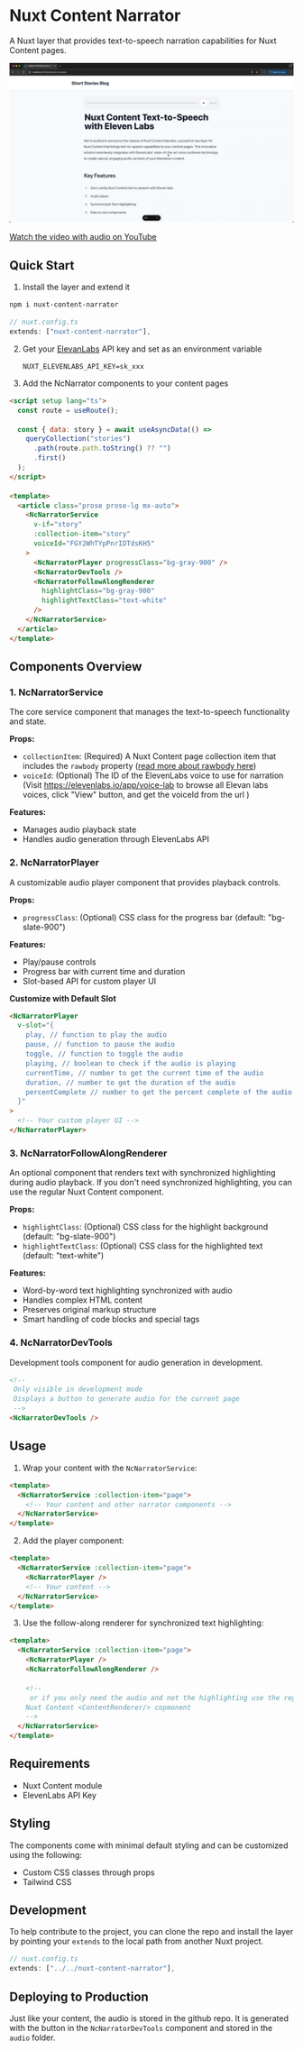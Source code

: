 # Nuxt Content Narrator

A Nuxt layer that provides text-to-speech narration capabilities for Nuxt Content pages.

[![Watch the video](nuxt-content-narrator-demo.gif)](https://youtu.be/mnMiOrf9kz4)

[Watch the video with audio on YouTube](https://youtu.be/mnMiOrf9kz4)

## Quick Start

1. Install the layer and extend it

```bash
npm i nuxt-content-narrator
```

```typescript
// nuxt.config.ts
extends: ["nuxt-content-narrator"],
```

2. Get your [ElevanLabs](http://elevenlabs.io/) API key and set as an environment variable

   ```
   NUXT_ELEVENLABS_API_KEY=sk_xxx
   ```

3. Add the NcNarrator components to your content pages

```html
<script setup lang="ts">
  const route = useRoute();

  const { data: story } = await useAsyncData(() =>
    queryCollection("stories")
      .path(route.path.toString() ?? "")
      .first()
  );
</script>

<template>
  <article class="prose prose-lg mx-auto">
    <NcNarratorService
      v-if="story"
      :collection-item="story"
      voiceId="FGY2WhTYpPnrIDTdsKH5"
    >
      <NcNarratorPlayer progressClass="bg-gray-900" />
      <NcNarratorDevTools />
      <NcNarratorFollowAlongRenderer
        highlightClass="bg-gray-900"
        highlightTextClass="text-white"
      />
    </NcNarratorService>
  </article>
</template>
```

## Components Overview

### 1. NcNarratorService

The core service component that manages the text-to-speech functionality and state.

**Props:**

- `collectionItem`: (Required) A Nuxt Content page collection item that includes the `rawbody` property ([read more about rawbody here](https://content.nuxt.com/docs/advanced/raw-content))
- `voiceId`: (Optional) The ID of the ElevenLabs voice to use for narration (Visit https://elevenlabs.io/app/voice-lab to browse all Elevan labs voices, click "View" button, and get the voiceId from the url )

**Features:**

- Manages audio playback state
- Handles audio generation through ElevenLabs API

### 2. NcNarratorPlayer

A customizable audio player component that provides playback controls.

**Props:**

- `progressClass`: (Optional) CSS class for the progress bar (default: "bg-slate-900")

**Features:**

- Play/pause controls
- Progress bar with current time and duration
- Slot-based API for custom player UI

**Customize with Default Slot**

```html
<NcNarratorPlayer
  v-slot="{ 
    play, // function to play the audio
    pause, // function to pause the audio
    toggle, // function to toggle the audio
    playing, // boolean to check if the audio is playing
    currentTime, // number to get the current time of the audio
    duration, // number to get the duration of the audio
    percentComplete // number to get the percent complete of the audio
  }"
>
  <!-- Your custom player UI -->
</NcNarratorPlayer>
```

### 3. NcNarratorFollowAlongRenderer

An optional component that renders text with synchronized highlighting during audio playback. If you don't need synchronized highlighting, you can use the regular Nuxt Content <ContentRenderer /> component.

**Props:**

- `highlightClass`: (Optional) CSS class for the highlight background (default: "bg-slate-900")
- `highlightTextClass`: (Optional) CSS class for the highlighted text (default: "text-white")

**Features:**

- Word-by-word text highlighting synchronized with audio
- Handles complex HTML content
- Preserves original markup structure
- Smart handling of code blocks and special tags

### 4. NcNarratorDevTools

Development tools component for audio generation in development.

```html
<!-- 
 Only visible in development mode 
 Displays a button to generate audio for the current page
 -->
<NcNarratorDevTools />
```

## Usage

1. Wrap your content with the `NcNarratorService`:

```html
<template>
  <NcNarratorService :collection-item="page">
    <!-- Your content and other narrator components -->
  </NcNarratorService>
</template>
```

2. Add the player component:

```html
<template>
  <NcNarratorService :collection-item="page">
    <NcNarratorPlayer />
    <!-- Your content -->
  </NcNarratorService>
</template>
```

3. Use the follow-along renderer for synchronized text highlighting:

```html
<template>
  <NcNarratorService :collection-item="page">
    <NcNarratorPlayer />
    <NcNarratorFollowAlongRenderer />

    <!-- 
     or if you only need the audio and not the highlighting use the regular
    Nuxt Content <ContentRenderer/> copmonent
    -->
  </NcNarratorService>
</template>
```

## Requirements

- Nuxt Content module
- ElevenLabs API Key

## Styling

The components come with minimal default styling and can be customized using the following:

- Custom CSS classes through props
- Tailwind CSS

## Development

To help contribute to the project, you can clone the repo and install the layer by pointing your `extends` to the local path from another Nuxt project.

```typescript
// nuxt.config.ts
extends: ["../../nuxt-content-narrator"],
```

## Deploying to Production

Just like your content, the audio is stored in the github repo. It is generated with the button in the `NcNarratorDevTools` component and stored in the `audio` folder.
